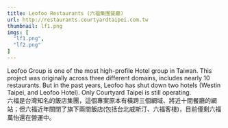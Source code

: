 ```yaml
---
title: Leofoo Restaurants (六福集團餐廳)
url: http://restaurants.courtyardtaipei.com.tw
thumbnail: lf1.png
imgs: [
  "lf1.png",
  "lf2.png"
]
---
```

Leofoo Group is one of the most high-profile Hotel group in Taiwan. This project was originally across three different domains, includes nearly 10 restaurants. But in the past years, Leofoo has shut down two hotels (Westin Taipei, and Leofoo Hotel). Only Courtyard Taipei is still operating.<br/>
六福是台灣知名的飯店集團，這個專案原本有橫跨三個網域、將近十間餐廳的網站；但六福近年關閉了旗下兩間飯店(包括台北威斯汀、六福客棧)，目前僅剩六福萬怡還在營運中。